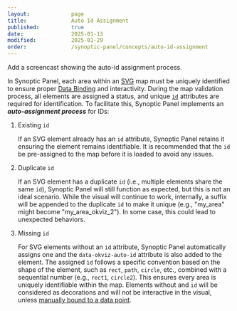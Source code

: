 ```yaml
---
layout:             page
title:              Auto Id Assignment
published:          true
date:               2025-01-13
modified:           2025-01-29
order:              /synoptic-panel/concepts/auto-id-assignment
---
```


<todo> Add a screencast showing the auto-id assignment process. </todo>

In Synoptic Panel, each area within an [SVG](./../concepts/maps/svg-format.md) map must be uniquely identified to ensure proper [Data Binding](./../concepts/data-binding.md) and interactivity. During the map validation process, all elements are assigned a status, and unique [`id`](./../concepts/maps/svg-format.md#id-attribute) attributes are required for identification. To facilitate this, Synoptic Panel implements an ***auto-assignment process*** for IDs:

1. Existing `id`

    If an SVG element already has an `id` attribute, Synoptic Panel retains it ensuring the element remains identifiable. It is recommended that the `id` be pre-assigned to the map before it is loaded to avoid any issues.

2. Duplicate `id`

    If an SVG element has a duplicate `id` (i.e., multiple elements share the same `id`), Synoptic Panel will still function as expected, but this is not an ideal scenario. While the visual will continue to work, internally, a suffix will be appended to the duplicate `id` to make it unique (e.g., "my_area" might become "my_area_okviz_2"). In some case, this could lead to unexpected behaviors.

2.	Missing `id`

    For SVG elements without an `id` attribute, Synoptic Panel automatically assigns one and the `data-okviz-auto-id` attribute is also added to the element. The assigned `ìd` follows a specific convention based on the shape of the element, such as `rect`, `path`, `circle`, etc., combined with a sequential number (e.g., `rect1`, `circle2`). This ensures every area is uniquely identifiable within the map. Elements without and `id` will be considered as decorations and will not be interactive in the visual, unless [manually bound to a data point](./../concepts/data-binding.md#manual-binding).